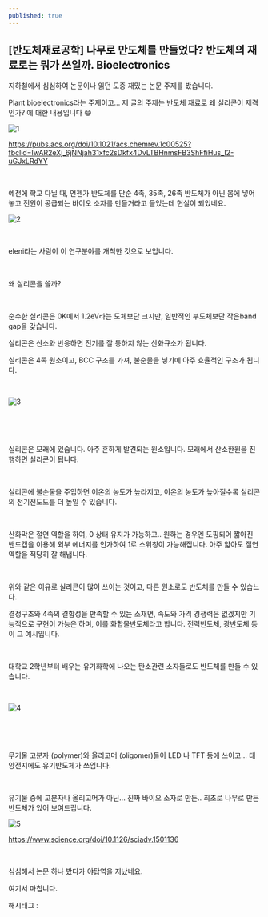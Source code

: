 ```yaml
---
published: true
---
```

## [반도체재료공학] 나무로 만도체를 만들었다? 반도체의 재료로는 뭐가 쓰일까. Bioelectronics

지하철에서 심심하여 논문이나 읽던 도중 재밌는 논문 주제를 봤습니다.

Plant bioelectronics라는 주제이고... 제 글의 주제는 반도체 재료로 왜 실리콘이 제격인가? 에 대한 내용입니다 😄

![1](/assets/img/223093732807/1.png)

https://pubs.acs.org/doi/10.1021/acs.chemrev.1c00525?fbclid=IwAR2eXj_6jNNjah31xfc2sDkfx4DvLTBHnmsFB3ShFfiHus_I2-uGJxLRdYY

​

예전에 학교 다닐 때, 언젠가 반도체를 단순 4족, 35족, 26족 반도체가 아닌 몸에 넣어놓고 전원이 공급되는 바이오 소자를 만들거라고 들었는데 현실이 되었네요.

![2](/assets/img/223093732807/2.png)

​

eleni라는 사람이 이 연구분야를 개척한 것으로 보입니다.

​

왜 실리콘을 쓸까?

​

순수한 실리콘은 0K에서 1.2eV라는 도체보단 크지만, 일반적인 부도체보단 작은band gap을 갖습니다.

실리콘은 산소와 반응하면 전기를 잘 통하지 않는 산화규소가 됩니다.

실리콘은 4족 원소이고, BCC 구조를 가져, 불순물을 넣기에 아주 효율적인 구조가 됩니다.

​

![3](/assets/img/223093732807/3.png)

​

​

실리콘은 모래에 있습니다. 아주 흔하게 발견되는 원소입니다. 모래에서 산소환원을 진행하면 실리콘이 됩니다.

​

실리콘에 불순물을 주입하면 이온의 농도가 높라지고, 이온의 농도가 높아질수록 실리콘의 전기전도도를 더 높일 수 있습니다.

​

산화막은 절연 역할을 하여, 0 상태 유지가 가능하고.. 원하는 경우엔 도핑되어 짧아진 밴드갭을 이용해 외부 에너지를 인가하여 1로 스위칭이 가능해집니다. 아주 얇아도 절연 역할을 적당히 잘 해냅니다.

​

위와 같은 이유로 실리콘이 많이 쓰이는 것이고, 다른 원소로도 반도체를 만들 수 있습느다.

결정구조와 4족의 결합성을 만족할 수 있는 소재면, 속도와 가격 경쟁력은 없겠지만 기능적으로 구현이 가능은 하며, 이를 화합물반도체라고 합니다. 전력반도체, 광반도체 등이 그 예시입니다.

​

대학교 2학년부터 배우는 유기화학에 나오는 탄소관련 소자들로도 반도체를 만들 수 있습니다.

​

![4](/assets/img/223093732807/4.png)

​

​

무기물 고분자 (polymer)와 올리고머 (oligomer)들이 LED 나 TFT 등에 쓰이고... 태양전지에도 유기반도체가 쓰입니다.

​

유기물 중에 고분자나 올리고머가 아닌... 진짜 바이오 소자로 만든.. 최초로 나무로 만든 반도체가 있어 보여드립니다.

![5](/assets/img/223093732807/5.png)

https://www.science.org/doi/10.1126/sciadv.1501136

​

심심해서 논문 하나 봤다가 야탑역을 지났네요.

여기서 마칩니다.

 해시태그 : 